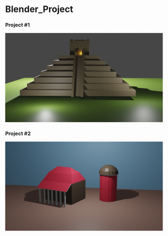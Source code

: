 # Blender_Project
### Project #1 
![Testing](Pyramid.png)
### Project #2 
![HHAHAH](BarnTowerPic.png) 

